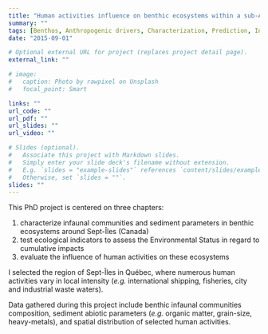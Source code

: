 ```yaml
---
title: "Human activities influence on benthic ecosystems within a sub-Arctic industrial harbour area"
summary: ""
tags: [Benthos, Anthropogenic drivers, Characterization, Prediction, Indicators]
date: "2015-09-01"

# Optional external URL for project (replaces project detail page).
external_link: ""

# image:
#   caption: Photo by rawpixel on Unsplash
#   focal_point: Smart

links: ""
url_code: ""
url_pdf: ""
url_slides: ""
url_video: ""

# Slides (optional).
#   Associate this project with Markdown slides.
#   Simply enter your slide deck's filename without extension.
#   E.g. `slides = "example-slides"` references `content/slides/example-slides.md`.
#   Otherwise, set `slides = ""`.
slides: ""
---
```


This PhD project is centered on three chapters:

1. characterize infaunal communities and sediment parameters in benthic ecosystems around Sept-Îles (Canada)
2. test ecological indicators to assess the Environmental Status in regard to cumulative impacts
3. evaluate the influence of human activities on these ecosystems

I selected the region of Sept-Îles in Québec, where numerous human activities vary in local intensity (*e.g.* international shipping, fisheries, city and industrial waste waters).

Data gathered during this project include benthic infaunal communities composition, sediment abiotic parameters (*e.g.* organic matter, grain-size, heavy-metals), and spatial distribution of selected human activities.
